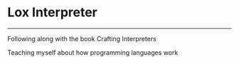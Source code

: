 # Lox Interpreter
---

Following along with the book Crafting Interpreters

Teaching myself about how programming languages work
